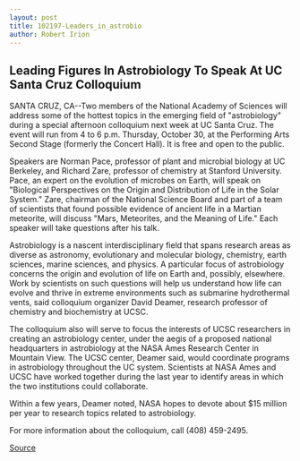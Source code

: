 ```yaml
---
layout: post
title: 102197-Leaders_in_astrobio
author: Robert Irion
---
```


## Leading Figures In Astrobiology To Speak At UC Santa Cruz Colloquium

SANTA CRUZ, CA--Two members of the National Academy of  Sciences will address some of the hottest topics in the emerging  field of "astrobiology" during a special afternoon colloquium next  week at UC Santa Cruz. The event will run from 4 to 6 p.m. Thursday,  October 30, at the Performing Arts Second Stage (formerly the  Concert Hall). It is free and open to the public.

Speakers are Norman Pace, professor of plant and microbial  biology at UC Berkeley, and Richard Zare, professor of chemistry at  Stanford University. Pace, an expert on the evolution of microbes on  Earth, will speak on "Biological Perspectives on the Origin and  Distribution of Life in the Solar System." Zare, chairman of the  National Science Board and part of a team of scientists that found  possible evidence of ancient life in a Martian meteorite, will  discuss "Mars, Meteorites, and the Meaning of Life." Each speaker  will take questions after his talk.

Astrobiology is a nascent interdisciplinary field that spans  research areas as diverse as astronomy, evolutionary and molecular  biology, chemistry, earth sciences, marine sciences, and physics. A  particular focus of astrobiology concerns the origin and evolution of  life on Earth and, possibly, elsewhere. Work by scientists on such  questions will help us understand how life can evolve and thrive in  extreme environments such as submarine hydrothermal vents, said  colloquium organizer David Deamer, research professor of chemistry  and biochemistry at UCSC.

The colloquium also will serve to focus the interests of UCSC  researchers in creating an astrobiology center, under the aegis of a  proposed national headquarters in astrobiology at the NASA Ames  Research Center in Mountain View. The UCSC center, Deamer said,  would coordinate programs in astrobiology throughout the UC  system. Scientists at NASA Ames and UCSC have worked together  during the last year to identify areas in which the two institutions  could collaborate.

Within a few years, Deamer noted, NASA hopes to devote about  $15 million per year to research topics related to astrobiology.

For more information about the colloquium, call (408) 459-2495.

[Source](http://www1.ucsc.edu/news_events/press_releases/archive/97-98/10-97/102197-Leaders_in_astrobio.html "Permalink to 102197-Leaders_in_astrobio")